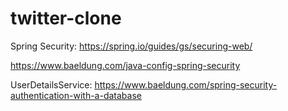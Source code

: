 # twitter-clone

Spring Security:
https://spring.io/guides/gs/securing-web/

https://www.baeldung.com/java-config-spring-security

UserDetailsService:
https://www.baeldung.com/spring-security-authentication-with-a-database


